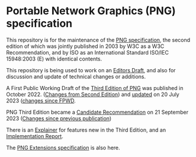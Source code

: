 # Portable Network Graphics (PNG) specification

This repository is for the maintenance of the [PNG specification](https://www.w3.org/TR/png/),
the second edition of which was jointly published in 2003 by W3C as a W3C Recommendation,
and by ISO as an International Standard ISO/IEC 15948:2003 (E)
with identical contents.

This repository is being used to work on an [Editors Draft](https://w3c.github.io/png/),
and also for discussion and update of technical changes or additions.

A First Public Working Draft of the [Third Edition of PNG](https://www.w3.org/TR/2022/WD-png-3-20221025/) 
was published in October 2022. ([Changes from Second Edition](https://www.w3.org/TR/png-3/#changes-since-the-w3c-recommendation-of-10-november-2003-png-second-edition))
and [updated](https://www.w3.org/TR/2023/WD-png-3-20230720/) on 20 July 2023
([changes since FPWD](https://www.w3.org/TR/2023/WD-png-3-20230720/#changes-20221025). 

PNG Third Edition became a [Candidate Recommendation](https://www.w3.org/TR/2023/CR-png-3-20230921/) on 21 September 2023 ([Changes since previous publication](https://www.w3.org/TR/2023/CR-png-3-20230921/#changes-20230720))

There is an [Explainer](https://github.com/w3c/png/blob/main/Third_Edition_Explainer.md) for features new in the Third Edition,
and an [Implementation Report](https://w3c.github.io/png/Implementation_Report_3e/).

The [PNG Extensions specification](https://w3c.github.io/png/extensions/Overview.html) is also here.
